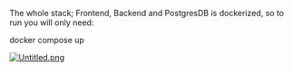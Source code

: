 The whole stack; Frontend, Backend and PostgresDB is dockerized, so to run you will only need:

 docker compose up

[![Untitled.png](https://i.postimg.cc/Y0y2xCyJ/Untitled.png)](https://postimg.cc/30mH8YhB)

